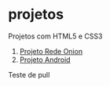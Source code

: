 # projetos
 Projetos com HTML5 e CSS3

01. <a href="https://craigjones5.github.io/projetos/redeonion_projeto/pages/index.html">Projeto Rede Onion</a>
02. <a href="https://craigjones5.github.io/projetos/android_projeto/android.html">Projeto Android</a>

Teste de pull
